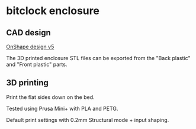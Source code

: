 # bitclock enclosure

## CAD design

[OnShape design v5](https://cad.onshape.com/documents/f4d7ba303b59b71b8201b0bf/v/e6ee481dddfc47d3fd80f32c/e/d0fdc989a686ce42a3170916)

The 3D printed enclosure STL files can be exported from the "Back plastic" and "Front plastic" parts.

## 3D printing

Print the flat sides down on the bed.

Tested using Prusa Mini+ with PLA and PETG.

Default print settings with 0.2mm Structural mode + input shaping.
